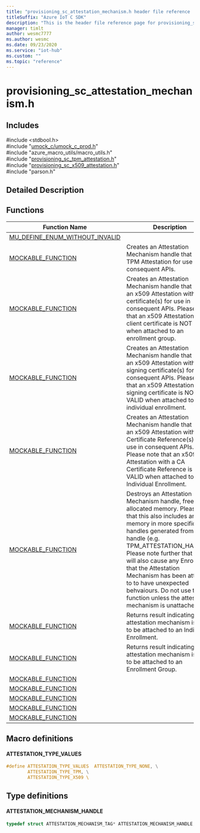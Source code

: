```yaml
---                             
title: "provisioning_sc_attestation_mechanism.h header file reference | Microsoft Docs" 
titleSuffix: "Azure IoT C SDK"            
description: "This is the header file reference page for provisioning_sc_attestation_mechanism.h in the Azure IoT C SDK. This SDK is used with Azure IoT Hub and Azure IoT Hub Device Provisioning Service"            
manager: timlt                 
author: wesmc7777              
ms.author: wesmc               
ms.date: 09/23/2020                    
ms.service: "iot-hub"             
ms.custom: ""                
ms.topic: "reference"        
---                            
```


# provisioning_sc_attestation_mechanism.h 

## Includes

\#include <stdbool.h>  
\#include "[umock_c/umock_c_prod.h](umock-c-prod-h.md)"  
\#include "azure_macro_utils/macro_utils.h"  
\#include "[provisioning_sc_tpm_attestation.h](provisioning-sc-tpm-attestation-h.md)"  
\#include "[provisioning_sc_x509_attestation.h](provisioning-sc-x509-attestation-h.md)"  
\#include "parson.h"  

## Detailed Description

## Functions

Function Name                  | Description                                
--------------------------------|---------------------------------------------
[MU_DEFINE_ENUM_WITHOUT_INVALID](./provisioning-sc-attestation-mechanism-h/mu-define-enum-without-invalid.md)            | 
[MOCKABLE_FUNCTION](./provisioning-sc-attestation-mechanism-h/mockable-function.md)            | Creates an Attestation Mechanism handle that uses a TPM Attestation for use in consequent APIs.
[MOCKABLE_FUNCTION](./provisioning-sc-attestation-mechanism-h/mockable-function.md)            | Creates an Attestation Mechanism handle that uses an x509 Attestation with client certificate(s) for use in consequent APIs. Please note that an x509 Attestation with a client certificate is NOT VALID when attached to an enrollment group.
[MOCKABLE_FUNCTION](./provisioning-sc-attestation-mechanism-h/mockable-function.md)            | Creates an Attestation Mechanism handle that uses an x509 Attestation with signing certificate(s) for use in consequent APIs. Please note that an x509 Attestation with a signing certificate is NOT VALID when attached to an individual enrollment.
[MOCKABLE_FUNCTION](./provisioning-sc-attestation-mechanism-h/mockable-function.md)            | Creates an Attestation Mechanism handle that uses an x509 Attestation with CA Certificate Reference(s) for use in consequent APIs. Please note that an x509 Attestation with a CA Certificate Reference is NOT VALID when attached to an Individual Enrollment.
[MOCKABLE_FUNCTION](./provisioning-sc-attestation-mechanism-h/mockable-function.md)            | Destroys an Attestation Mechanism handle, freeing all allocated memory. Please note that this also includes any memory in more specific handles generated from the handle (e.g. TPM_ATTESTATION_HANDLE). Please note further that this will also cause any Enrollment that the Attestation Mechanism has been attached to to have unexpected behvaiours. Do not use this function unless the attestation mechanism is unattached.
[MOCKABLE_FUNCTION](./provisioning-sc-attestation-mechanism-h/mockable-function.md)            | Returns result indicating if an attestation mechanism is valid to be attached to an Individual Enrollment.
[MOCKABLE_FUNCTION](./provisioning-sc-attestation-mechanism-h/mockable-function.md)            | Returns result indicating if an attestation mechanism is valid to be attached to an Enrollment Group.
[MOCKABLE_FUNCTION](./provisioning-sc-attestation-mechanism-h/mockable-function.md)            | 
[MOCKABLE_FUNCTION](./provisioning-sc-attestation-mechanism-h/mockable-function.md)            | 
[MOCKABLE_FUNCTION](./provisioning-sc-attestation-mechanism-h/mockable-function.md)            | 
[MOCKABLE_FUNCTION](./provisioning-sc-attestation-mechanism-h/mockable-function.md)            | 
[MOCKABLE_FUNCTION](./provisioning-sc-attestation-mechanism-h/mockable-function.md)            | 

## Macro definitions

#### ATTESTATION_TYPE_VALUES

```C
#define ATTESTATION_TYPE_VALUES  ATTESTATION_TYPE_NONE, \
        ATTESTATION_TYPE_TPM, \
        ATTESTATION_TYPE_X509 \ 
```

## Type definitions

#### ATTESTATION_MECHANISM_HANDLE

```C
typedef struct ATTESTATION_MECHANISM_TAG* ATTESTATION_MECHANISM_HANDLE;
```

